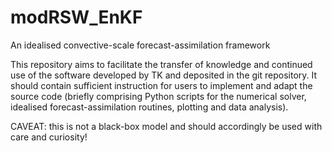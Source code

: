 # modRSW_EnKF
An idealised convective-scale forecast-assimilation framework

This repository aims to facilitate the transfer of knowledge and continued use of the software developed by TK and deposited in the git repository. It should contain sufficient instruction for users to implement and adapt the source code (briefly comprising Python scripts for the numerical solver, idealised forecast-assimilation routines, plotting and data analysis). 

CAVEAT: this is not a black-box model and should accordingly be used with care and curiosity!


